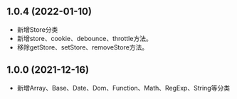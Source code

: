 ## 1.0.4 (2022-01-10)

* 新增Store分类
* 新增store、cookie、debounce、throttle方法。
* 移除getStore、setStore、removeStore方法。

## 1.0.0 (2021-12-16)

* 新增Array、Base、Date、Dom、Function、Math、RegExp、String等分类
